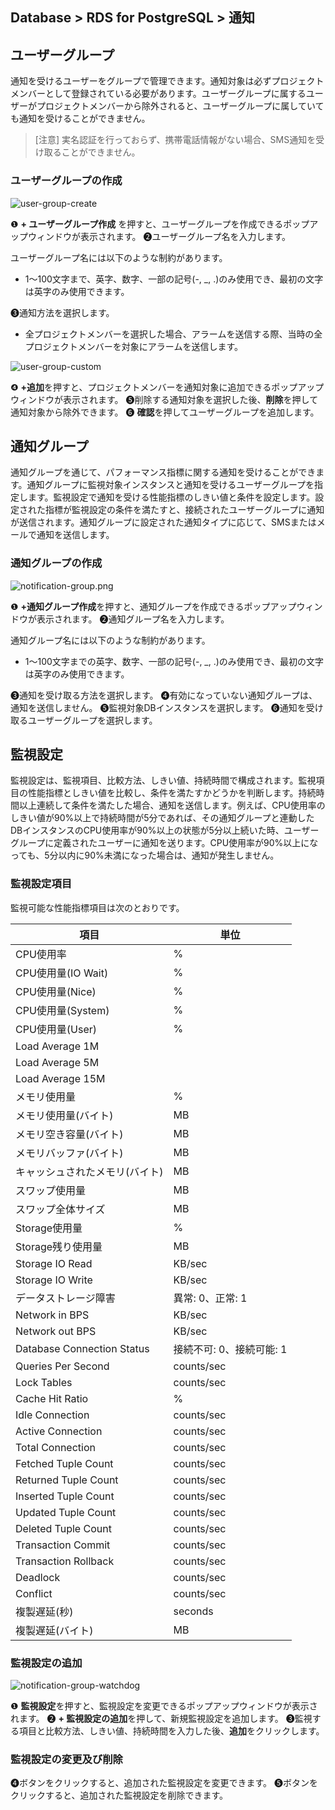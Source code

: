 ## Database > RDS for PostgreSQL > 通知

## ユーザーグループ

通知を受けるユーザーをグループで管理できます。通知対象は必ずプロジェクトメンバーとして登録されている必要があります。ユーザーグループに属するユーザーがプロジェクトメンバーから除外されると、ユーザーグループに属していても通知を受けることができません。

> [注意]
> 実名認証を行っておらず、携帯電話情報がない場合、SMS通知を受け取ることができません。

### ユーザーグループの作成

![user-group-create](https://static-station.ngoic.com/v1/AUTH_c8bd5293535a46f8bc6705b349f67ea3/cdn/prod_rds_postgres/20240813/user-group-create-ja.png)

❶ **+ ユーザーグループ作成** を押すと、ユーザーグループを作成できるポップアップウィンドウが表示されます。
❷ユーザーグループ名を入力します。

ユーザーグループ名には以下のような制約があります。

* 1～100文字まで、英字、数字、一部の記号(-, _, .)のみ使用でき、最初の文字は英字のみ使用できます。

❸通知方法を選択します。

* 全プロジェクトメンバーを選択した場合、アラームを送信する際、当時の全プロジェクトメンバーを対象にアラームを送信します。

![user-group-custom](https://static-station.ngoic.com/v1/AUTH_c8bd5293535a46f8bc6705b349f67ea3/cdn/prod_rds_postgres/20240813/user-group-custom-ja.png)

❹ **+追加**を押すと、プロジェクトメンバーを通知対象に追加できるポップアップウィンドウが表示されます。
❺削除する通知対象を選択した後、**削除**を押して通知対象から除外できます。
❻ **確認**を押してユーザーグループを追加します。

## 通知グループ

通知グループを通じて、パフォーマンス指標に関する通知を受けることができます。通知グループに監視対象インスタンスと通知を受けるユーザーグループを指定します。監視設定で通知を受ける性能指標のしきい値と条件を設定します。設定された指標が監視設定の条件を満たすと、接続されたユーザーグループに通知が送信されます。通知グループに設定された通知タイプに応じて、SMSまたはメールで通知を送信します。

### 通知グループの作成

![notification-group.png](https://static-station.ngoic.com/v1/AUTH_c8bd5293535a46f8bc6705b349f67ea3/cdn/prod_rds_postgres/20240813/notification-group-ja.png)

❶ **+通知グループ作成**を押すと、通知グループを作成できるポップアップウィンドウが表示されます。
❷通知グループ名を入力します。

通知グループ名には以下のような制約があります。

* 1～100文字までの英字、数字、一部の記号(-, _, .)のみ使用でき、最初の文字は英字のみ使用できます。

❸通知を受け取る方法を選択します。
❹有効になっていない通知グループは、通知を送信しません。
❺監視対象DBインスタンスを選択します。
❻通知を受け取るユーザーグループを選択します。

## 監視設定

監視設定は、監視項目、比較方法、しきい値、持続時間で構成されます。監視項目の性能指標としきい値を比較し、条件を満たすかどうかを判断します。持続時間以上連続して条件を満たした場合、通知を送信します。例えば、CPU使用率のしきい値が90%以上で持続時間が5分であれば、その通知グループと連動したDBインスタンスのCPU使用率が90%以上の状態が5分以上続いた時、ユーザーグループに定義されたユーザーに通知を送ります。CPU使用率が90%以上になっても、5分以内に90%未満になった場合は、通知が発生しません。

### 監視設定項目

監視可能な性能指標項目は次のとおりです。

| 項目                         | 単位              |
|----------------------------|-----------------|
| CPU使用率                     | %               |
| CPU使用量(IO Wait)            | %               |
| CPU使用量(Nice)               | %               |
| CPU使用量(System)             | %               |
| CPU使用量(User)               | %               |
| Load Average 1M            |                 |
| Load Average 5M            |                 |
| Load Average 15M           |                 |
| メモリ使用量                     | %               |
| メモリ使用量(バイト)                | MB              |
| メモリ空き容量(バイト)               | MB              |
| メモリバッファ(バイト)               | MB              |
| キャッシュされたメモリ(バイト)           | MB              |
| スワップ使用量                    | MB              |
| スワップ全体サイズ                  | MB              |
| Storage使用量                 | %               |
| Storage残り使用量               | MB              |
| Storage IO Read            | KB/sec          |
| Storage IO Write           | KB/sec          |
| データストレージ障害                 | 異常: 0、正常: 1     |
| Network in BPS             | KB/sec          |
| Network out BPS            | KB/sec          |
| Database Connection Status | 接続不可: 0、接続可能: 1 |
| Queries Per Second         | counts/sec      |
| Lock Tables                | counts/sec      |
| Cache Hit Ratio            | %               |
| Idle Connection            | counts/sec      |
| Active Connection          | counts/sec      |
| Total Connection           | counts/sec      |
| Fetched Tuple Count        | counts/sec      |
| Returned Tuple Count       | counts/sec      |
| Inserted Tuple Count       | counts/sec      |
| Updated Tuple Count        | counts/sec      |
| Deleted Tuple Count        | counts/sec      |
| Transaction Commit         | counts/sec      |
| Transaction Rollback       | counts/sec      |
| Deadlock                   | counts/sec      |
| Conflict                   | counts/sec      |
| 複製遅延(秒)                    | seconds         |
| 複製遅延(バイト)                  | MB              |

### 監視設定の追加

![notification-group-watchdog](https://static-station.ngoic.com/v1/AUTH_c8bd5293535a46f8bc6705b349f67ea3/cdn/prod_rds_postgres/20240813/notification-group-watchdog-ja.png)

❶ **監視設定**を押すと、監視設定を変更できるポップアップウィンドウが表示されます。
❷ **+ 監視設定の追加**を押して、新規監視設定を追加します。
❸監視する項目と比較方法、しきい値、持続時間を入力した後、**追加**をクリックします。

### 監視設定の変更及び削除

❹ボタンをクリックすると、追加された監視設定を変更できます。
❺ボタンをクリックすると、追加された監視設定を削除できます。
